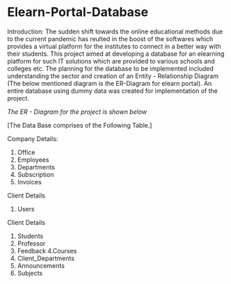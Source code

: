# Elearn-Portal-Database

Introduction:
The sudden shift towards the online educational methods due to the current pandemic has reulted in the boost of the softwares which provides a virtual platform for the institutes to connect in a better way with their students. This project aimed at developing a database for an elearning platform for such IT solutions which are provided to various schools and colleges etc. The planning for the database to be implemented included understanding the sector and creation of an Entity - Relationship Diagram (The below mentioned diagram is the ER-Diagram for elearn portal). An entire database using dummy data was created for implementation of the project. 

*The ER - Diagram for the project is shown below* 

[](https://github.com/sneha1606/Elearn-Portal-Database/blob/master/Entity%20Relationship%20Diagram.png)
[The Data Base comprises of the Following Table.]
 
Company Details:
1. Office
2. Employees
3. Departments
4. Subscription
5. Invoices

Client Details
1. Users

Client Details
1. Students
2. Professor
3. Feedback
4.Courses
5. Client_Departments
6. Announcements
7. Subjects
